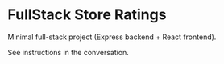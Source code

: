 # FullStack Store Ratings

Minimal full-stack project (Express backend + React frontend).

See instructions in the conversation.
